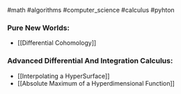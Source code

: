 
#math #algorithms #computer_science #calculus #pyhton

### Pure New Worlds:

* [[Differential Cohomology]]

### Advanced Differential And Integration Calculus:

* [[Interpolating a HyperSurface]]
* [[Absolute Maximum of a Hyperdimensional Function]]